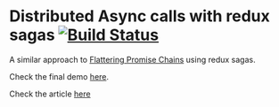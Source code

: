 # Distributed Async calls with redux sagas [![Build Status](https://travis-ci.org/andresmijares/async-redux-saga.svg?branch=master)](https://travis-ci.org/andresmijares/async-redux-saga)

A similar approach to [Flattering Promise Chains](http://solutionoptimist.com/2013/12/27/javascript-promise-chains-2/) using redux sagas.

Check the final demo [here](http://async-redux-saga.surge.sh/).

Check the article [here](https://medium.com/@andresmijares25/async-operations-using-redux-saga-2ba02ae077b3#.sxsygk28s)
